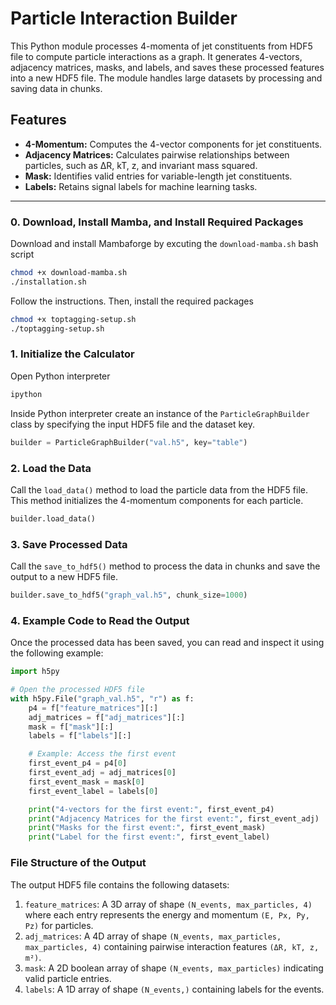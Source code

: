 # Particle Interaction Builder

This Python module processes 4-momenta of jet constituents from HDF5 file to compute particle interactions as a graph. It generates 4-vectors, adjacency matrices, masks, and labels, and saves these processed features into a new HDF5 file. The module handles large datasets by processing and saving data in chunks.

## Features

- **4-Momentum:** Computes the 4-vector components for jet constituents.
- **Adjacency Matrices:** Calculates pairwise relationships between particles, such as ∆R, kT, z, and invariant mass squared.
- **Mask:** Identifies valid entries for variable-length jet constituents.
- **Labels:** Retains signal labels for machine learning tasks.


---
### 0. Download, Install Mamba, and Install Required Packages 
Download and install Mambaforge by excuting the `download-mamba.sh` bash script  
```bash
chmod +x download-mamba.sh
./installation.sh
```
Follow the instructions. Then, install the required packages  
```bash
chmod +x toptagging-setup.sh
./toptagging-setup.sh
```

### 1. Initialize the Calculator
Open Python interpreter  
```bash
ipython
```

Inside Python interpreter create an instance of the `ParticleGraphBuilder` class by specifying the input HDF5 file and the dataset key.

```python
builder = ParticleGraphBuilder("val.h5", key="table")
```

### 2. Load the Data
Call the `load_data()` method to load the particle data from the HDF5 file. This method initializes the 4-momentum components for each particle.  

```python
builder.load_data()
```

### 3. Save Processed Data
Call the `save_to_hdf5()` method to process the data in chunks and save the output to a new HDF5 file.  

```python
builder.save_to_hdf5("graph_val.h5", chunk_size=1000)
```

### 4. Example Code to Read the Output
Once the processed data has been saved, you can read and inspect it using the following example:

```python
import h5py

# Open the processed HDF5 file
with h5py.File("graph_val.h5", "r") as f:
    p4 = f["feature_matrices"][:]
    adj_matrices = f["adj_matrices"][:]
    mask = f["mask"][:]
    labels = f["labels"][:]

    # Example: Access the first event
    first_event_p4 = p4[0]
    first_event_adj = adj_matrices[0]
    first_event_mask = mask[0]
    first_event_label = labels[0]

    print("4-vectors for the first event:", first_event_p4)
    print("Adjacency Matrices for the first event:", first_event_adj)
    print("Masks for the first event:", first_event_mask)
    print("Label for the first event:", first_event_label)
```

### File Structure of the Output

The output HDF5 file contains the following datasets:

1. `feature_matrices`: A 3D array of shape `(N_events, max_particles, 4)` where each entry represents the energy and momentum `(E, Px, Py, Pz)` for particles.  
2. `adj_matrices`: A 4D array of shape `(N_events, max_particles, max_particles, 4)` containing pairwise interaction features `(ΔR, kT, z, m²)`.  
3. `mask`: A 2D boolean array of shape `(N_events, max_particles)` indicating valid particle entries.  
4. `labels`: A 1D array of shape `(N_events,)` containing labels for the events.
